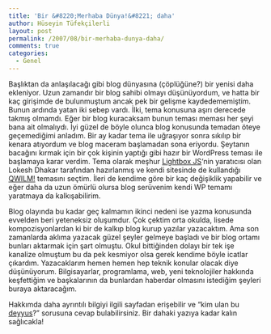 ```yaml
---
title: 'Bir &#8220;Merhaba Dünya!&#8221; daha'
author: Hüseyin Tüfekçilerli
layout: post
permalink: /2007/08/bir-merhaba-dunya-daha/
comments: true
categories:
  - Genel
---
```

Başlıktan da anlaşılacağı gibi blog dünyasına (çöplüğüne?) bir yenisi daha ekleniyor. Uzun zamandır bir blog sahibi olmayı düşünüyordum, ve hatta bir kaç girişimde de bulunmuştum ancak pek bir gelişme kaydedememiştim. Bunun ardında yatan iki sebep vardı. İlki, tema konusuna aşırı derecede takmış olmamdı. Eğer bir blog kuracaksam bunun teması meması her şeyi bana ait olmalıydı. İyi güzel de böyle olunca blog konusunda temadan öteye geçemediğimi anladım. Bir ay kadar tema ile uğraşıyor sonra sıkılıp bir kenara atıyordum ve blog maceram başlamadan sona eriyordu. Şeytanın bacağını kırmak için bir çok kişinin yaptığı gibi hazır bir WordPress teması ile başlamaya karar verdim. Tema olarak meşhur [Lightbox JS][1]&#8216;nin yaratıcısı olan Lokesh Dhakar tarafından hazırlanmış ve kendi sitesinde de kullandığı [QWILM!][2] temasını seçtim. İleri de kendime göre bir kaç değişiklik yapabilir ve eğer daha da uzun ömürlü olursa blog serüvenim kendi WP temamı yaratmaya da kalkışabilirim.

Blog olayında bu kadar geç kalmamın ikinci nedeni ise yazma konusunda evvelden beri yeteneksiz oluşumdur. Çok çektim orta okulda, lisede kompozisyonlardan ki bir de kalkıp blog kurup yazılar yazacaktım. Ama son zamanlarda aklıma yazacak güzel şeyler gelmeye başladı ve bir blog ortamı bunları aktarmak için şart olmuştu. Okul bittiğinden dolayı bir tek işe kanalize olmuştum bu da pek kesmiyor olsa gerek kendime böyle icatlar çıkardım. Yazacaklarım hemen hemen hep teknik konular olacak diye düşünüyorum. Bilgisayarlar, programlama, web, yeni teknolojiler hakkında keşfettiğim ve başkalarının da bunlardan haberdar olmasını istediğim şeyleri buraya aktaracağım.

Hakkımda daha ayrıntılı bilgiyi ilgili sayfadan erişebilir ve &#8220;kim ulan bu [deyyus][3]?&#8221; sorusuna cevap bulabilirsiniz. Bir dahaki yazıya kadar kalın sağlıcakla!

 [1]: http://www.huddletogether.com/projects/lightbox/
 [2]: http://themes.wordpress.net/columns/3-columns/61/qwilm-03/
 [3]: http://sozluk.sourtimes.org/show.asp?t=deyyus "Ben bunun bu kadar kötü anlamlı olduğunu düşünmüyordum ya neyse..."